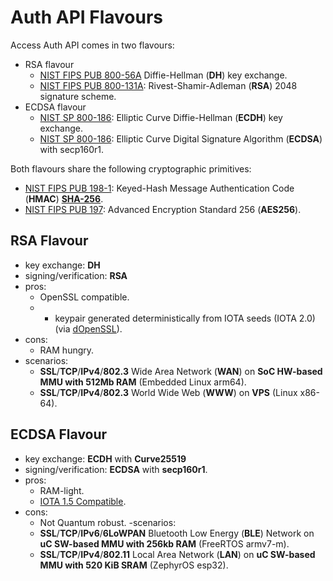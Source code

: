 # Auth API Flavours

Access Auth API comes in two flavours:
- RSA flavour
  - [NIST FIPS PUB 800-56A](https://nvlpubs.nist.gov/nistpubs/Legacy/SP/nistspecialpublication800-56ar.pdf) Diffie-Hellman (**DH**) key exchange.
  - [NIST FIPS PUB 800-131A](https://nvlpubs.nist.gov/nistpubs/SpecialPublications/NIST.SP.800-131Ar2.pdf): Rivest-Shamir-Adleman (**RSA**) 2048 signature scheme.
- ECDSA flavour
  - [NIST SP 800-186](https://nvlpubs.nist.gov/nistpubs/SpecialPublications/NIST.SP.800-186-draft.pdf): Elliptic Curve Diffie-Hellman (**ECDH**) key exchange.
  - [NIST SP 800-186](https://nvlpubs.nist.gov/nistpubs/SpecialPublications/NIST.SP.800-186-draft.pdf): Elliptic Curve Digital Signature Algorithm (**ECDSA**) with secp160r1.

Both flavours share the following cryptographic primitives:
- [NIST FIPS PUB 198-1](https://nvlpubs.nist.gov/nistpubs/FIPS/NIST.FIPS.198-1.pdf): Keyed-Hash Message Authentication Code (**HMAC**) [**SHA-256**](https://www.cs.princeton.edu/~appel/papers/verif-sha.pdf).
- [NIST FIPS PUB 197](https://nvlpubs.nist.gov/nistpubs/FIPS/NIST.FIPS.197.pdf): Advanced Encryption Standard 256 (**AES256**).

## RSA Flavour
- key exchange: **DH**
- signing/verification: **RSA**
- pros:
  - OpenSSL compatible.
  -   - keypair generated deterministically from IOTA seeds (IOTA 2.0) (via [dOpenSSL](https://github.com/bernardoaraujor/dopenssl)).
- cons:
  - RAM hungry.
- scenarios:
  - **SSL**/**TCP**/**IPv4**/**802.3** Wide Area Network (**WAN**) on **SoC HW-based MMU with 512Mb RAM** (Embedded Linux arm64).
  - **SSL**/**TCP**/**IPv4**/**802.3** World Wide Web (**WWW**) on **VPS** (Linux x86-64).

## ECDSA Flavour
- key exchange: **ECDH** with **Curve25519**
- signing/verification: **ECDSA** with **secp160r1**.
- pros:
  - RAM-light.
  - [IOTA 1.5 Compatible](https://github.com/Wollac/protocol-rfcs/blob/ed25519/text/0009-ed25519-signature-scheme/0009-ed25519-signature-scheme.md).
- cons:
  - Not Quantum robust.
-scenarios:
  - **SSL**/**TCP**/**IPv6**/**6LoWPAN** Bluetooth Low Energy (**BLE**) Network on **uC SW-based MMU with 256kb RAM** (FreeRTOS armv7-m).
  - **SSL**/**TCP**/**IPv4**/**802.11** Local Area Network (**LAN**) on **uC SW-based MMU with 520 KiB SRAM** (ZephyrOS esp32).
